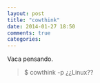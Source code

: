 ```yaml
---
layout: post
title: "cowthink"
date: 2014-01-27 18:50
comments: true
categories: 
---
```

Vaca pensando.

>$ cowthink -p ¿¿Linux??

